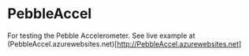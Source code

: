 # PebbleAccel

For testing the Pebble Accelerometer. See live example at (PebbleAccel.azurewebsites.net)[http://PebbleAccel.azurewebsites.net]